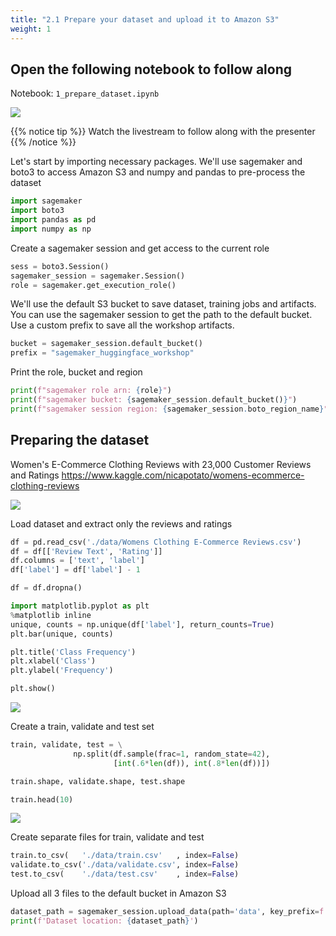 ```yaml
---
title: "2.1 Prepare your dataset and upload it to Amazon S3"
weight: 1
---
```



## Open the following notebook to follow along

Notebook: `1_prepare_dataset.ipynb`

![](/images/setup/setup14.png)

{{% notice tip %}}
Watch the livestream to follow along with the presenter
{{% /notice %}}

Let's start by importing necessary packages.
We'll use sagemaker and boto3 to access Amazon S3 and numpy and pandas to pre-process the dataset


```python
import sagemaker
import boto3
import pandas as pd
import numpy as np
```

Create a sagemaker session and get access to the current role

```python
sess = boto3.Session()
sagemaker_session = sagemaker.Session()
role = sagemaker.get_execution_role()
```

We'll use the default S3 bucket to save dataset, training jobs and artifacts.
You can use the sagemaker session to get the path to the default bucket. Use a custom prefix to save all the workshop artifacts.


```python
bucket = sagemaker_session.default_bucket()
prefix = "sagemaker_huggingface_workshop"
```

Print the role, bucket and region


```python
print(f"sagemaker role arn: {role}")
print(f"sagemaker bucket: {sagemaker_session.default_bucket()}")
print(f"sagemaker session region: {sagemaker_session.boto_region_name}")
```

## Preparing the dataset

Women's E-Commerce Clothing Reviews with 23,000 Customer Reviews and Ratings
https://www.kaggle.com/nicapotato/womens-ecommerce-clothing-reviews

![](/images/training/training1.png)

Load dataset and extract only the reviews and ratings


```python
df = pd.read_csv('./data/Womens Clothing E-Commerce Reviews.csv')
df = df[['Review Text',	'Rating']]
df.columns = ['text', 'label']
df['label'] = df['label'] - 1

df = df.dropna()
```


```python
import matplotlib.pyplot as plt
%matplotlib inline
unique, counts = np.unique(df['label'], return_counts=True)
plt.bar(unique, counts)

plt.title('Class Frequency')
plt.xlabel('Class')
plt.ylabel('Frequency')

plt.show()
```
![](/images/training/training4.png)

Create a train, validate and test set


```python
train, validate, test = \
              np.split(df.sample(frac=1, random_state=42),
                       [int(.6*len(df)), int(.8*len(df))])

train.shape, validate.shape, test.shape
```


```python
train.head(10)
```
![](/images/training/training5.png)

Create separate files for train, validate and test


```python
train.to_csv(   './data/train.csv'   , index=False)
validate.to_csv('./data/validate.csv', index=False)
test.to_csv(    './data/test.csv'    , index=False)
```

Upload all 3 files to the default bucket in Amazon S3


```python
dataset_path = sagemaker_session.upload_data(path='data', key_prefix=f'{prefix}/data')
print(f'Dataset location: {dataset_path}')
```
